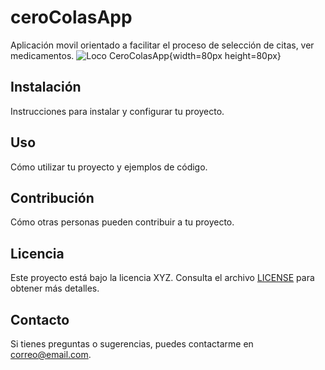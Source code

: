 # ceroColasApp
Aplicación movil orientado a facilitar el proceso de selección de citas, ver medicamentos.
![Loco CeroColasApp]([URL_de_la_imagen](https://github.com/Albres20/ceroColasApp/assets/83229699/92a03104-3264-441f-9740-cf053d4343f2)){width=80px height=80px}
## Instalación

Instrucciones para instalar y configurar tu proyecto.

## Uso

Cómo utilizar tu proyecto y ejemplos de código.

## Contribución

Cómo otras personas pueden contribuir a tu proyecto.

## Licencia

Este proyecto está bajo la licencia XYZ. Consulta el archivo [LICENSE](LICENSE) para obtener más detalles.

## Contacto

Si tienes preguntas o sugerencias, puedes contactarme en [correo@email.com](mailto:correo@email.com).

